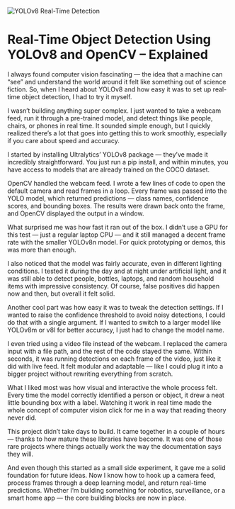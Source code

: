 ![YOLOv8 Real-Time Detection](https://miro.medium.com/v2/resize:fit:1400/1*Ja-nPvv16y1U6SmlkhjtsA.png)

# Real-Time Object Detection Using YOLOv8 and OpenCV – Explained

I always found computer vision fascinating — the idea that a machine can “see” and understand the world around it felt like something out of science fiction. So, when I heard about YOLOv8 and how easy it was to set up real-time object detection, I had to try it myself.

I wasn’t building anything super complex. I just wanted to take a webcam feed, run it through a pre-trained model, and detect things like people, chairs, or phones in real time. It sounded simple enough, but I quickly realized there’s a lot that goes into getting this to work smoothly, especially if you care about speed and accuracy.

I started by installing Ultralytics’ YOLOv8 package — they’ve made it incredibly straightforward. You just run a pip install, and within minutes, you have access to models that are already trained on the COCO dataset.

OpenCV handled the webcam feed. I wrote a few lines of code to open the default camera and read frames in a loop. Every frame was passed into the YOLO model, which returned predictions — class names, confidence scores, and bounding boxes. The results were drawn back onto the frame, and OpenCV displayed the output in a window.

What surprised me was how fast it ran out of the box. I didn’t use a GPU for this test — just a regular laptop CPU — and it still managed a decent frame rate with the smaller YOLOv8n model. For quick prototyping or demos, this was more than enough.

I also noticed that the model was fairly accurate, even in different lighting conditions. I tested it during the day and at night under artificial light, and it was still able to detect people, bottles, laptops, and random household items with impressive consistency. Of course, false positives did happen now and then, but overall it felt solid.

Another cool part was how easy it was to tweak the detection settings. If I wanted to raise the confidence threshold to avoid noisy detections, I could do that with a single argument. If I wanted to switch to a larger model like YOLOv8m or v8l for better accuracy, I just had to change the model name.

I even tried using a video file instead of the webcam. I replaced the camera input with a file path, and the rest of the code stayed the same. Within seconds, it was running detections on each frame of the video, just like it did with live feed. It felt modular and adaptable — like I could plug it into a bigger project without rewriting everything from scratch.

What I liked most was how visual and interactive the whole process felt. Every time the model correctly identified a person or object, it drew a neat little bounding box with a label. Watching it work in real time made the whole concept of computer vision click for me in a way that reading theory never did.

This project didn’t take days to build. It came together in a couple of hours — thanks to how mature these libraries have become. It was one of those rare projects where things actually work the way the documentation says they will.

And even though this started as a small side experiment, it gave me a solid foundation for future ideas. Now I know how to hook up a camera feed, process frames through a deep learning model, and return real-time predictions. Whether I’m building something for robotics, surveillance, or a smart home app — the core building blocks are now in place.
